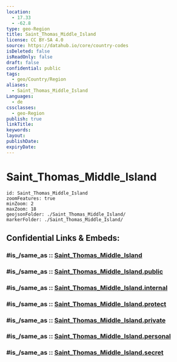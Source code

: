 ```yaml
---
location:
  - 17.33
  - -62.8
type: geo-Region
title: Saint_Thomas_Middle_Island
license: CC BY-SA 4.0
source: https://datahub.io/core/country-codes
isDeleted: false
isReadOnly: false
draft: false
confidential: public
tags:
  - geo/Country/Region
aliases:
  - Saint_Thomas_Middle_Island
Languages:
  - de
cssclasses:
  - geo-Region
publish: true
linkTitle:
keywords:
layout:
publishDate:
expiryDate:
---
```


# Saint_Thomas_Middle_Island

```leaflet
id: Saint_Thomas_Middle_Island
zoomFeatures: true 
minZoom: 2 
maxZoom: 18
geojsonFolder: ./Saint_Thomas_Middle_Island/
markerFolder: ./Saint_Thomas_Middle_Island/
```


## Confidential Links & Embeds: 

### #is_/same_as :: [Saint_Thomas_Middle_Island](/_Standards/Earth/Continent/America~Caribbean/Saint_Kitts_and_Nevis~Islands/parishes~Saint_Kitts_and_Nevis/Saint_Thomas_Middle_Island.md) 

### #is_/same_as :: [Saint_Thomas_Middle_Island.public](/_public/Earth/Continent/America~Caribbean/Saint_Kitts_and_Nevis~Islands/parishes~Saint_Kitts_and_Nevis/Saint_Thomas_Middle_Island.public.md) 

### #is_/same_as :: [Saint_Thomas_Middle_Island.internal](/_internal/Earth/Continent/America~Caribbean/Saint_Kitts_and_Nevis~Islands/parishes~Saint_Kitts_and_Nevis/Saint_Thomas_Middle_Island.internal.md) 

### #is_/same_as :: [Saint_Thomas_Middle_Island.protect](/_protect/Earth/Continent/America~Caribbean/Saint_Kitts_and_Nevis~Islands/parishes~Saint_Kitts_and_Nevis/Saint_Thomas_Middle_Island.protect.md) 

### #is_/same_as :: [Saint_Thomas_Middle_Island.private](/_private/Earth/Continent/America~Caribbean/Saint_Kitts_and_Nevis~Islands/parishes~Saint_Kitts_and_Nevis/Saint_Thomas_Middle_Island.private.md) 

### #is_/same_as :: [Saint_Thomas_Middle_Island.personal](/_personal/Earth/Continent/America~Caribbean/Saint_Kitts_and_Nevis~Islands/parishes~Saint_Kitts_and_Nevis/Saint_Thomas_Middle_Island.personal.md) 

### #is_/same_as :: [Saint_Thomas_Middle_Island.secret](/_secret/Earth/Continent/America~Caribbean/Saint_Kitts_and_Nevis~Islands/parishes~Saint_Kitts_and_Nevis/Saint_Thomas_Middle_Island.secret.md)

